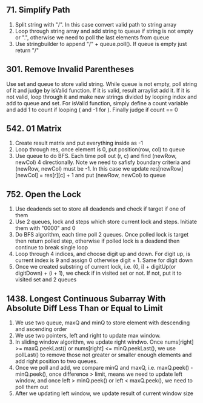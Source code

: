 ## 71. Simplify Path
1. Split string with "/". In this case convert valid path to string array
2. Loop through string array and add string to queue if string is not empty or ".", otherwise we need to poll the last elements from queue
3. Use stringbuilder to append "/" + queue.poll(). If queue is empty just return "/"

## 301. Remove Invalid Parentheses
Use set and queue to store valid string. While queue is not empty, poll string of it and judge by isValid function. If it is valid, result arraylist add it. If it is not valid, loop through it and make new strings divided by looping index and add to queue and set.
For isValid function, simply define a count variable and add 1 to count if looping ( and -1 for ). Finally judge if count == 0

## 542. 01 Matrix
1. Create result matrix and put everything inside as -1
2. Loop through res, once element is 0, put position(row, col) to queue
3. Use queue to do BFS. Each time poll out (r, c) and find (newRow, newCol) 4 directionally. Note we need to safisfy boundary criteria and (newRow, newCol) must be -1. In this case we update res[newRow][newCol] = res[r][c] + 1 and put (newRow, newCol) to queue

## 752. Open the Lock
1. Use deadends set to store all deadends and check if target if one of them
2. Use 2 queues, lock and steps which store current lock and steps. Initiate them with "0000" and 0
3. Do BFS algorithm, each time poll 2 queues. Once polled lock is target then return polled step, otherwise if polled lock is a deadend then continue to break single loop
4. Loop through 4 indices, and choose digit up and down. For digit up, is current index is 9 and assign 0 otherwise digit + 1. Same for digit down
5. Once we created substring of current lock, i.e. (0, i) + digitUp(or digitDown) + (i + 1), we check if in visited set or not. If not, put it to visited set and 2 queues

## 1438. Longest Continuous Subarray With Absolute Diff Less Than or Equal to Limit
1. We use two queue, maxQ and minQ to store element with descending and ascending order
2. We use two pointers, left and right to update max window.
3. In sliding window algorithm, we update right windwo. Once nums[right] >= maxQ.peekLast() or nums[right] <= minQ.peekLast(), we use pollLast() to remove those not greater or smaller enough elements and add right position to two queues.
4. Once we poll and add, we compare minQ and maxQ, i.e. maxQ.peek() - minQ.peek(), once difference > limit, means we need to update left window, and once left > minQ.peek() or left < maxQ.peek(), we need to poll them out
5. After we updating left window, we update result of current window size
